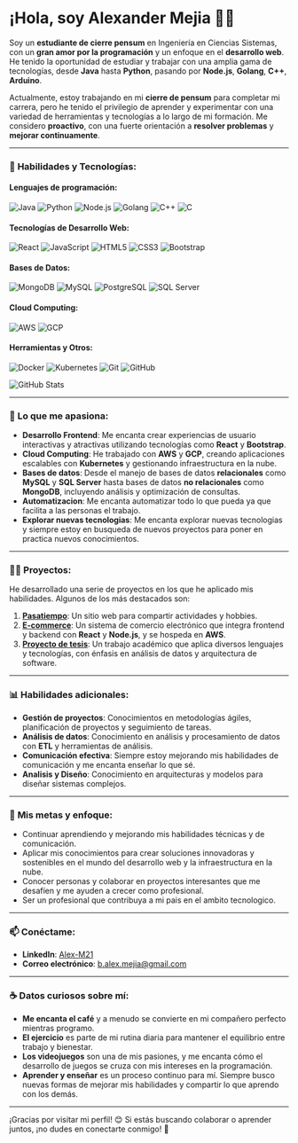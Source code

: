 # ¡Hola, soy Alexander Mejia 👨‍💻

Soy un **estudiante de cierre pensum** en Ingeniería en Ciencias Sistemas, con un **gran amor por la programación** y un enfoque en el **desarrollo web**. He tenido la oportunidad de estudiar y trabajar con una amplia gama de tecnologías, desde **Java** hasta **Python**, pasando por **Node.js**, **Golang**, **C++**, **Arduino**.

Actualmente, estoy trabajando en mi **cierre de pensum** para completar mi carrera, pero he tenido el privilegio de aprender y experimentar con una variedad de herramientas y tecnologías a lo largo de mi formación. Me considero **proactivo**, con una fuerte orientación a **resolver problemas** y **mejorar continuamente**.

---

### 🔧 **Habilidades y Tecnologías**:

#### Lenguajes de programación:
![Java](https://img.shields.io/badge/Java-%23E34A86.svg?style=flat&logo=java&logoColor=white)
![Python](https://img.shields.io/badge/Python-3776AB.svg?style=flat&logo=python&logoColor=white)
![Node.js](https://img.shields.io/badge/Node.js-339933.svg?style=flat&logo=node.js&logoColor=white)
![Golang](https://img.shields.io/badge/Golang-00ADD8.svg?style=flat&logo=go&logoColor=white)
![C++](https://img.shields.io/badge/C++-00599C.svg?style=flat&logo=cplusplus&logoColor=white)
![C](https://img.shields.io/badge/C-00599C.svg?style=flat&logo=c&logoColor=white)

#### Tecnologías de Desarrollo Web:
![React](https://img.shields.io/badge/React-61DAFB.svg?style=flat&logo=react&logoColor=black)
![JavaScript](https://img.shields.io/badge/JavaScript-F7DF1E.svg?style=flat&logo=javascript&logoColor=black)
![HTML5](https://img.shields.io/badge/HTML5-E34F26.svg?style=flat&logo=html5&logoColor=white)
![CSS3](https://img.shields.io/badge/CSS3-1572B6.svg?style=flat&logo=css3&logoColor=white)
![Bootstrap](https://img.shields.io/badge/Bootstrap-563D7C.svg?style=flat&logo=bootstrap&logoColor=white)

#### Bases de Datos:
![MongoDB](https://img.shields.io/badge/MongoDB-47A248.svg?style=flat&logo=mongodb&logoColor=white)
![MySQL](https://img.shields.io/badge/MySQL-4479A1.svg?style=flat&logo=mysql&logoColor=white)
![PostgreSQL](https://img.shields.io/badge/PostgreSQL-336791.svg?style=flat&logo=postgresql&logoColor=white)
![SQL Server](https://img.shields.io/badge/SQL%20Server-CC2927.svg?style=flat&logo=microsoftsqlserver&logoColor=white)

#### Cloud Computing:
![AWS](https://img.shields.io/badge/Amazon%20AWS-232F3E.svg?style=flat&logo=amazonaws&logoColor=white)
![GCP](https://img.shields.io/badge/Google%20Cloud-4285F4.svg?style=flat&logo=googlecloud&logoColor=white)

#### Herramientas y Otros:
![Docker](https://img.shields.io/badge/Docker-2496ED.svg?style=flat&logo=docker&logoColor=white)
![Kubernetes](https://img.shields.io/badge/Kubernetes-326CE5.svg?style=flat&logo=kubernetes&logoColor=white)
![Git](https://img.shields.io/badge/Git-F1502F.svg?style=flat&logo=git&logoColor=white)
![GitHub](https://img.shields.io/badge/GitHub-181717.svg?style=flat&logo=github&logoColor=white)

![GitHub Stats](https://github-readme-stats.vercel.app/api?username=Alex-M21&show_icons=true&count_private=true&hide=prs&theme=radical)

---

### 🌱 **Lo que me apasiona**:
- **Desarrollo Frontend**: Me encanta crear experiencias de usuario interactivas y atractivas utilizando tecnologías como **React** y **Bootstrap**.
- **Cloud Computing**: He trabajado con **AWS** y **GCP**, creando aplicaciones escalables con **Kubernetes** y gestionando infraestructura en la nube.
- **Bases de datos**: Desde el manejo de bases de datos **relacionales** como **MySQL** y **SQL Server** hasta bases de datos **no relacionales** como **MongoDB**, incluyendo análisis y optimización de consultas.
- **Automatizacion**: Me encanta automatizar todo lo que pueda ya que facilita a las personas el trabajo.
- **Explorar nuevas tecnologias**: Me encanta explorar nuevas tecnologias  y siempre estoy en busqueda de nuevos proyectos para poner en practica nuevos conocimientos.

---

### 🧑‍💻 **Proyectos**:
He desarrollado una serie de proyectos en los que he aplicado mis habilidades. Algunos de los más destacados son:

1. **[Pasatiempo](https://github.com/tu_usuario/pasatiempo)**: Un sitio web para compartir actividades y hobbies.
2. **[E-commerce](https://github.com/tu_usuario/e-commerce)**: Un sistema de comercio electrónico que integra frontend y backend con **React** y **Node.js**, y se hospeda en **AWS**.
3. **[Proyecto de tesis](https://github.com/tu_usuario/proyecto_tesis)**: Un trabajo académico que aplica diversos lenguajes y tecnologías, con énfasis en análisis de datos y arquitectura de software.

---

### 📊 **Habilidades adicionales**:
- **Gestión de proyectos**: Conocimientos en metodologías ágiles, planificación de proyectos y seguimiento de tareas.
- **Análisis de datos**: Conocimiento en análisis y procesamiento de datos con **ETL** y herramientas de análisis.
- **Comunicación efectiva**: Siempre estoy mejorando mis habilidades de comunicación y me encanta enseñar lo que sé.
- **Analisis y Diseño**: Conocimiento en arquitecturas y modelos para diseñar sistemas complejos.
  
---

### 🎯 **Mis metas y enfoque**:
- Continuar aprendiendo y mejorando mis habilidades técnicas y de comunicación.
- Aplicar mis conocimientos para crear soluciones innovadoras y sostenibles en el mundo del desarrollo web y la infraestructura en la nube.
- Conocer personas y colaborar en proyectos interesantes que me desafíen y me ayuden a crecer como profesional.
- Ser un profesional que contribuya a mi pais en el ambito tecnologico.
---

### 📫 **Conéctame**:

- **LinkedIn**: [Alex-M21](https://www.linkedin.com/in/alexander-mejia-05961a217/)
- **Correo electrónico**: [b.alex.mejia@gmail.com](mailto:b.alex.mejia@gmail.com)

---

### ☕ **Datos curiosos sobre mí**:
- **Me encanta el café** y a menudo se convierte en mi compañero perfecto mientras programo.
- **El ejercicio** es parte de mi rutina diaria para mantener el equilibrio entre trabajo y bienestar.
- **Los videojuegos** son una de mis pasiones, y me encanta cómo el desarrollo de juegos se cruza con mis intereses en la programación.
- **Aprender y enseñar** es un proceso continuo para mí. Siempre busco nuevas formas de mejorar mis habilidades y compartir lo que aprendo con los demás.

---

¡Gracias por visitar mi perfil! 😊 Si estás buscando colaborar o aprender juntos, ¡no dudes en conectarte conmigo! 🚀
